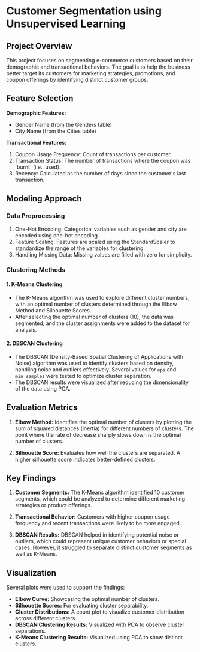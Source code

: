 # Customer Segmentation using Unsupervised Learning

## Project Overview
This project focuses on segmenting e-commerce customers based on their demographic and transactional behaviors. 
The goal is to help the business better target its customers for marketing strategies, promotions, and coupon offerings 
by identifying distinct customer groups.

## Feature Selection

**Demographic Features:**
- Gender Name (from the Genders table)
- City Name (from the Cities table)

**Transactional Features:**
1. Coupon Usage Frequency: Count of transactions per customer.
2. Transaction Status: The number of transactions where the coupon was 'burnt' (i.e., used).
3. Recency: Calculated as the number of days since the customer's last transaction.

## Modeling Approach

### Data Preprocessing
1. One-Hot Encoding: Categorical variables such as gender and city are encoded using one-hot encoding.
2. Feature Scaling: Features are scaled using the StandardScaler to standardize the range of the variables for clustering.
3. Handling Missing Data: Missing values are filled with zero for simplicity.

### Clustering Methods

#### 1. K-Means Clustering
- The K-Means algorithm was used to explore different cluster numbers, with an optimal number of clusters determined 
  through the Elbow Method and Silhouette Scores.
- After selecting the optimal number of clusters (10), the data was segmented, and the cluster assignments were added 
  to the dataset for analysis.

#### 2. DBSCAN Clustering
- The DBSCAN (Density-Based Spatial Clustering of Applications with Noise) algorithm was used to identify clusters 
  based on density, handling noise and outliers effectively. Several values for `eps` and `min_samples` were tested 
  to optimize cluster separation.
- The DBSCAN results were visualized after reducing the dimensionality of the data using PCA.

## Evaluation Metrics

1. **Elbow Method:** Identifies the optimal number of clusters by plotting the sum of squared distances (inertia) for 
   different numbers of clusters. The point where the rate of decrease sharply slows down is the optimal number of clusters.
   
2. **Silhouette Score:** Evaluates how well the clusters are separated. A higher silhouette score indicates 
   better-defined clusters.

## Key Findings

1. **Customer Segments:** The K-Means algorithm identified 10 customer segments, which could be analyzed to determine 
   different marketing strategies or product offerings.
   
2. **Transactional Behavior:** Customers with higher coupon usage frequency and recent transactions were likely to be more engaged. 

3. **DBSCAN Results:** DBSCAN helped in identifying potential noise or outliers, which could represent unique customer behaviors or special cases. 
   However, it struggled to separate distinct customer segments as well as K-Means.

## Visualization

Several plots were used to support the findings:
- **Elbow Curve:** Showcasing the optimal number of clusters.
- **Silhouette Scores:** For evaluating cluster separability.
- **Cluster Distributions:** A count plot to visualize customer distribution across different clusters.
- **DBSCAN Clustering Results:** Visualized with PCA to observe cluster separations.
- **K-Means Clustering Results:** Visualized using PCA to show distinct clusters.
